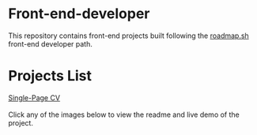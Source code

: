 # Front-end-developer
<p>This repository contains front-end projects built following the 
<a href = "https://roadmap.sh/">roadmap.sh</a> front-end developer path.</p>
<h1>Projects List</h1>
<a href = "https://roadmap.sh/projects/single-page-cv">Single-Page CV</a><br>
<br>Click any of the images below to view the readme and live demo of the project.
